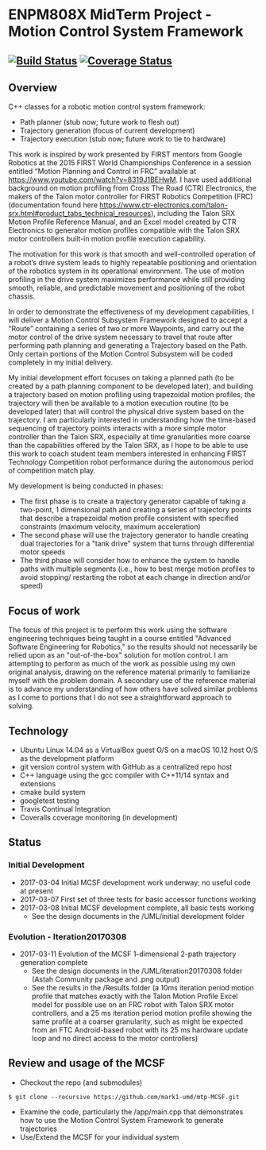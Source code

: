 # ENPM808X MidTerm Project - Motion Control System Framework
[![Build Status](https://travis-ci.org/mark1-umd/mtp-MCSF.svg?branch=master)](https://travis-ci.org/mark1-umd/mtp-MCSF)
[![Coverage Status](https://coveralls.io/repos/github/mark1-umd/mtp-MCSF/badge.svg?branch=master)](https://coveralls.io/github/mark1-umd/mtp-MCSF?branch=master)
---

## Overview

C++ classes for a robotic motion control system framework:

- Path planner (stub now; future work to flesh out)
- Trajectory generation (focus of current development)
- Trajectory execution (stub now; future work to tie to hardware)

This work is inspired by work presented by FIRST mentors from Google
Robotics at the 2015 FIRST World Championships Conference in a session
entitled “Motion Planning and Control in FRC” available at
https://www.youtube.com/watch?v=8319J1BEHwM. I have used additional
background on motion profiling from Cross The Road (CTR) Electronics,
the makers of the Talon motor controller for FIRST Robotics Competition
(FRC) (documentation found here
https://www.ctr-electronics.com/talon-srx.html#product_tabs_technical_resources),
including the Talon SRX Motion Profile Reference Manual, and an Excel
model created by CTR Electronics to generator motion profiles compatible
with the Talon SRX motor controllers built-in motion profile execution
capability.

The motivation for this work is that smooth and well-controlled
operation of a robot’s drive system leads to highly repeatable
positioning and orientation of the robotics system in its operational
environment.  The use of motion profiling in the drive system maximizes
performance while still providing smooth, reliable, and predictable
movement and positioning of the robot chassis.

In order to demonstrate the effectiveness of my development capabilities,
I will deliver a Motion Control Subsystem Framework designed to accept a
“Route” containing a series of two or more Waypoints, and carry out the
motor control of the drive system necessary to travel that route after
performing path planning and generating a Trajectory based on the Path.
Only certain portions of the Motion Control Subsystem will be coded
completely in my initial delivery.

My initial development effort focuses on taking a planned path (to be
created by a path planning component to be developed later), and building
a trajectory based on motion profiling using trapezoidal motion profiles;
the trajectory will then be available to a motion execution routine (to
be developed later) that will control the physical drive system based on
the trajectory.  I am particularly interested in understanding how the
time-based sequencing of trajectory points interacts with a more simple
motor controller than the Talon SRX, especially at time granularities
more coarse than the capabilities offered by the Talon SRX, as I hope
to be able to use this work to coach student team members interested
in enhancing FIRST Technology Competition robot performance during the
autonomous period of competition match play.

My development is being conducted in phases:

- The first phase is to create a trajectory generator capable of taking a two-point, 1 dimensional path and creating a series of trajectory points that describe a trapezoidal motion profile consistent with specified
constraints (maximum velocity, maximum acceleration)
- The second phase will use the trajectory generator to handle creating dual
trajectories for a "tank drive" system that turns through differential motor speeds
- The third phase will consider how to enhance the system to handle paths with
multiple segments (i.e., how to best merge motion profiles to avoid stopping/
restarting the robot at each change in direction and/or speed)


## Focus of work

The focus of this project is to perform this work using the software
engineering techniques being taught in a course entitled "Advanced Software Engineering for Robotics," so the results should not necessarily be relied upon as an "out-of-the-box" solution for motion control.  I am attempting to perform as much of the work as possible using my own original analysis, drawing on the reference material primarily to familiarize myself with the problem domain.  A secondary use of the reference material is to advance my understanding of how others have solved similar problems as I come to portions that I do not see a straightforward approach to solving.

## Technology

- Ubuntu Linux 14.04 as a VirtualBox guest O/S on a macOS 10.12 host O/S as the development platform
- git version control system with GitHub as a centralized repo host
- C++ language using the gcc compiler with C++11/14 syntax and extensions
- cmake build system
- googletest testing
- Travis Continual Integration
- Coveralls coverage monitoring (in development)

## Status
### Initial Development
- 2017-03-04 Initial MCSF development work underway; no useful code at present
- 2017-03-07 First set of three tests for basic accessor functions working
- 2017-03-08 Initial MCSF development complete, all basic tests working
    - See the design documents in the /UML/initial development folder
    
### Evolution - Iteration20170308
- 2017-03-11 Evolution of the MCSF 1-dimensional 2-path trajectory generation complete
    - See the design documents in the /UML/iteration20170308 folder (Astah Community package and .png output)
    - See the results in the /Results folder (a 10ms iteration period motion profile that matches exactly with the Talon Motion Profile Excel model for possible use on an FRC robot with Talon SRX motor controllers, and a 25 ms iteration period motion profile showing the same profile at a coarser granularity, such as might be expected from an FTC Android-based robot with its 25 ms hardware update loop and no direct access to the motor controllers)

## Review and usage of the MCSF

- Checkout the repo (and submodules)
```
$ git clone --recursive https://github.com/mark1-umd/mtp-MCSF.git
```
- Examine the code, particularly the /app/main.cpp that demonstrates how to
use the Motion Control System Framework to generate trajectories
- Use/Extend the MCSF for your individual system
